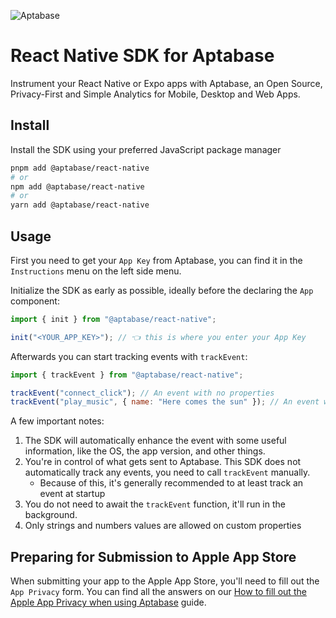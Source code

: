 ![Aptabase](https://aptabase.com/og.png)

# React Native SDK for Aptabase

Instrument your React Native or Expo apps with Aptabase, an Open Source, Privacy-First and Simple Analytics for Mobile, Desktop and Web Apps.

## Install

Install the SDK using your preferred JavaScript package manager

```bash
pnpm add @aptabase/react-native
# or
npm add @aptabase/react-native
# or
yarn add @aptabase/react-native
```

## Usage

First you need to get your `App Key` from Aptabase, you can find it in the `Instructions` menu on the left side menu.

Initialize the SDK as early as possible, ideally before the declaring the `App` component:

```js
import { init } from "@aptabase/react-native";

init("<YOUR_APP_KEY>"); // 👈 this is where you enter your App Key
```

Afterwards you can start tracking events with `trackEvent`:

```js
import { trackEvent } from "@aptabase/react-native";

trackEvent("connect_click"); // An event with no properties
trackEvent("play_music", { name: "Here comes the sun" }); // An event with a custom property
```

A few important notes:

1. The SDK will automatically enhance the event with some useful information, like the OS, the app version, and other things.
2. You're in control of what gets sent to Aptabase. This SDK does not automatically track any events, you need to call `trackEvent` manually.
   - Because of this, it's generally recommended to at least track an event at startup
3. You do not need to await the `trackEvent` function, it'll run in the background.
4. Only strings and numbers values are allowed on custom properties

## Preparing for Submission to Apple App Store

When submitting your app to the Apple App Store, you'll need to fill out the `App Privacy` form. You can find all the answers on our [How to fill out the Apple App Privacy when using Aptabase](https://aptabase.com/docs/apple-app-privacy) guide.

